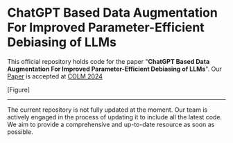 # ChatGPT Based Data Augmentation For Improved Parameter-Efficient Debiasing of LLMs

This official repository holds code for the paper "**ChatGPT Based Data Augmentation For Improved Parameter-Efficient Debiasing of LLMs**". Our [Paper](https://arxiv.org/abs/2402.11764) is accepted at [COLM 2024](https://colmweb.org/AcceptedPapers.html)

[Figure]
<hr>

The current repository is not fully updated at the moment. Our team is actively engaged in the process of updating it to include all the latest code. We aim to provide a comprehensive and up-to-date resource as soon as possible. 
